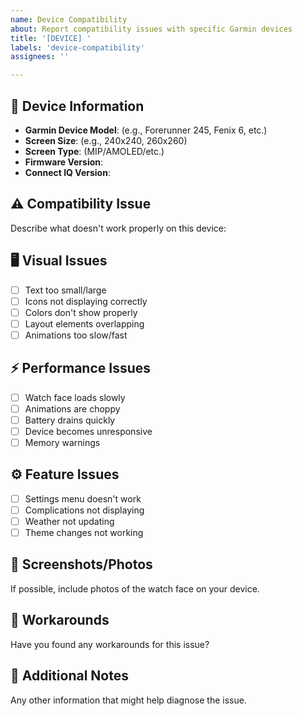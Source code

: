 ```yaml
---
name: Device Compatibility
about: Report compatibility issues with specific Garmin devices
title: '[DEVICE] '
labels: 'device-compatibility'
assignees: ''

---
```


## 📱 Device Information
- **Garmin Device Model**: (e.g., Forerunner 245, Fenix 6, etc.)
- **Screen Size**: (e.g., 240x240, 260x260)
- **Screen Type**: (MIP/AMOLED/etc.)
- **Firmware Version**: 
- **Connect IQ Version**: 

## ⚠️ Compatibility Issue
Describe what doesn't work properly on this device:

## 🖥️ Visual Issues
- [ ] Text too small/large
- [ ] Icons not displaying correctly
- [ ] Colors don't show properly
- [ ] Layout elements overlapping
- [ ] Animations too slow/fast

## ⚡ Performance Issues
- [ ] Watch face loads slowly
- [ ] Animations are choppy
- [ ] Battery drains quickly
- [ ] Device becomes unresponsive
- [ ] Memory warnings

## ⚙️ Feature Issues
- [ ] Settings menu doesn't work
- [ ] Complications not displaying
- [ ] Weather not updating
- [ ] Theme changes not working

## 📸 Screenshots/Photos
If possible, include photos of the watch face on your device.

## 🔄 Workarounds
Have you found any workarounds for this issue?

## 📝 Additional Notes
Any other information that might help diagnose the issue.
